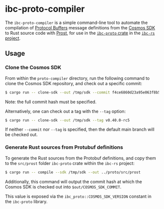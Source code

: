 # ibc-proto-compiler

The `ibc-proto-compiler` is a simple command-line tool to automate the compilation of [Protocol Buffers](https://developers.google.com/protocol-buffers) message definitions from the [Cosmos SDK](https://github.com/cosmos/cosmos-sdk) to Rust source code with [Prost](https://lib.rs/crates/prost), for use in the [`ibc-proto` crate](https://lib.rs/crates/ibc-proto) in the [`ibc-rs` project](https://github.com/informalsystems/ibc-rs/).

## Usage

### Clone the Cosmos SDK

From within the `proto-compiler` directory, run the following command to clone the Cosmos SDK repository, and check out a specific commit:

```bash
$ cargo run -- clone-sdk --out /tmp/sdk --commit f4ce6860d23a95e063f8b5f0bc340b2408a8604c
```

Note: the full commit hash must be specified.

Alternatively, one can check out a tag with the `--tag` option:

```bash
$ cargo run -- clone-sdk --out /tmp/sdk --tag v0.40.0-rc5
```

If neither `--commit` nor `--tag` is specified, then the default main branch will be checked out.

### Generate Rust sources from Protubuf definitions

To generate the Rust sources from the Protobuf definitions, and copy them to the `src/prost` folder `ibc-proto` crate within the `ibc-rs` project:

```bash
$ cargo run -- compile --sdk /tmp/sdk --out ../proto/src/prost
```

Additionally, this command will output the commit hash at which the Cosmos SDK is checked out into `$out/COSMOS_SDK_COMMIT`.

This value is exposed via the `ibc_proto::COSMOS_SDK_VERSION` constant in the `ibc-proto` library.
